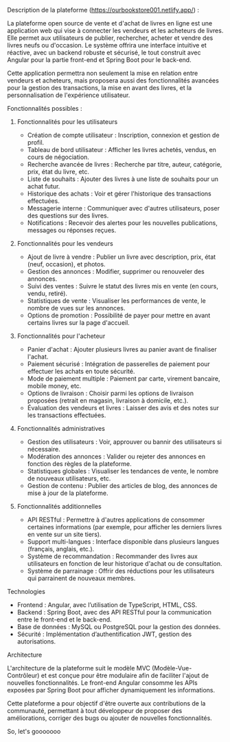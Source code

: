 Description de la plateforme (https://ourbookstore001.netlify.app/) :

La plateforme open source de vente et d'achat de livres en ligne est une application web qui vise à connecter les vendeurs et les acheteurs de livres. Elle permet aux utilisateurs de publier, rechercher, acheter et vendre des livres neufs ou d'occasion. Le système offrira une interface intuitive et réactive, avec un backend robuste et sécurisé, le tout construit avec Angular pour la partie front-end et Spring Boot pour le back-end.

Cette application permettra non seulement la mise en relation entre vendeurs et acheteurs, mais proposera aussi des fonctionnalités avancées pour la gestion des transactions, la mise en avant des livres, et la personnalisation de l'expérience utilisateur.

Fonctionnalités possibles :

1. Fonctionnalités pour les utilisateurs
   - Création de compte utilisateur : Inscription, connexion et gestion de profil.
   - Tableau de bord utilisateur : Afficher les livres achetés, vendus, en cours de négociation.
   - Recherche avancée de livres : Recherche par titre, auteur, catégorie, prix, état du livre, etc.
   - Liste de souhaits : Ajouter des livres à une liste de souhaits pour un achat futur.
   - Historique des achats : Voir et gérer l'historique des transactions effectuées.
   - Messagerie interne : Communiquer avec d'autres utilisateurs, poser des questions sur des livres.
   - Notifications : Recevoir des alertes pour les nouvelles publications, messages ou réponses reçues.
   
2. Fonctionnalités pour les vendeurs
   - Ajout de livre à vendre : Publier un livre avec description, prix, état (neuf, occasion), et photos.
   - Gestion des annonces : Modifier, supprimer ou renouveler des annonces.
   - Suivi des ventes : Suivre le statut des livres mis en vente (en cours, vendu, retiré).
   - Statistiques de vente : Visualiser les performances de vente, le nombre de vues sur les annonces.
   - Options de promotion : Possibilité de payer pour mettre en avant certains livres sur la page d'accueil.

3. Fonctionnalités pour l'acheteur
   - Panier d'achat : Ajouter plusieurs livres au panier avant de finaliser l'achat.
   - Paiement sécurisé : Intégration de passerelles de paiement pour effectuer les achats en toute sécurité.
   - Mode de paiement multiple : Paiement par carte, virement bancaire, mobile money, etc.
   - Options de livraison : Choisir parmi les options de livraison proposées (retrait en magasin, livraison à domicile, etc.).
   - Évaluation des vendeurs et livres : Laisser des avis et des notes sur les transactions effectuées.

4. Fonctionnalités administratives
   - Gestion des utilisateurs : Voir, approuver ou bannir des utilisateurs si nécessaire.
   - Modération des annonces : Valider ou rejeter des annonces en fonction des règles de la plateforme.
   - Statistiques globales : Visualiser les tendances de vente, le nombre de nouveaux utilisateurs, etc.
   - Gestion de contenu : Publier des articles de blog, des annonces de mise à jour de la plateforme.

5. Fonctionnalités additionnelles
   - API RESTful : Permettre à d'autres applications de consommer certaines informations (par exemple, pour afficher les derniers livres en vente sur un site tiers).
   - Support multi-langues : Interface disponible dans plusieurs langues (français, anglais, etc.).
   - Système de recommandation : Recommander des livres aux utilisateurs en fonction de leur historique d'achat ou de consultation.
   - Système de parrainage : Offrir des réductions pour les utilisateurs qui parrainent de nouveaux membres.

Technologies
- Frontend : Angular, avec l’utilisation de TypeScript, HTML, CSS.
- Backend : Spring Boot, avec des API RESTful pour la communication entre le front-end et le back-end.
- Base de données : MySQL ou PostgreSQL pour la gestion des données.
- Sécurité : Implémentation d’authentification JWT, gestion des autorisations.

Architecture

L'architecture de la plateforme suit le modèle MVC (Modèle-Vue-Contrôleur) et est conçue pour être modulaire afin de faciliter l'ajout de nouvelles fonctionnalités. Le front-end Angular consomme les APIs exposées par Spring Boot pour afficher dynamiquement les informations.

Cette plateforme a pour objectif d'être ouverte aux contributions de la communauté, permettant à tout développeur de proposer des améliorations, corriger des bugs ou ajouter de nouvelles fonctionnalités.

So, let's gooooooo

